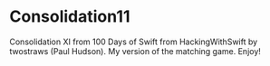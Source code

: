 # Consolidation11

Consolidation XI from 100 Days of Swift from HackingWithSwift by twostraws (Paul Hudson).  My version of the matching game.  Enjoy!

